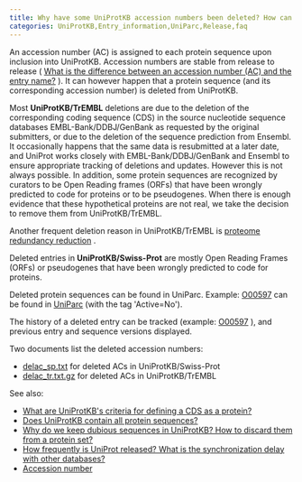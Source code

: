 ```yaml
---
title: Why have some UniProtKB accession numbers been deleted? How can I track them?
categories: UniProtKB,Entry_information,UniParc,Release,faq
---
```


An accession number (AC) is assigned to each protein sequence upon inclusion into UniProtKB. Accession numbers are stable from release to release ( [What is the difference between an accession number (AC) and the entry name?](http://www.uniprot.org/help/difference%5Faccession%5Fentryname) ). It can however happen that a protein sequence (and its corresponding accession number) is deleted from UniProtKB.

Most **UniProtKB/TrEMBL** deletions are due to the deletion of the corresponding coding sequence (CDS) in the source nucleotide sequence databases EMBL-Bank/DDBJ/GenBank as requested by the original submitters, or due to the deletion of the sequence prediction from Ensembl. It occasionally happens that the same data is resubmitted at a later date, and UniProt works closely with EMBL-Bank/DDBJ/GenBank and Ensembl to ensure appropriate tracking of deletions and updates. However this is not always possible. In addition, some protein sequences are recognized by curators to be Open Reading frames (ORFs) that have been wrongly predicted to code for proteins or to be pseudogenes. When there is enough evidence that these hypothetical proteins are not real, we take the decision to remove them from UniProtKB/TrEMBL.

Another frequent deletion reason in UniProtKB/TrEMBL is [proteome redundancy reduction](http://www.uniprot.org/help/proteome%5Fredundancy) .

Deleted entries in **UniProtKB/Swiss-Prot** are mostly Open Reading Frames (ORFs) or pseudogenes that have been wrongly predicted to code for proteins.

Deleted protein sequences can be found in UniParc. Example: [O00597](https://www.uniprot.org/uniprotkb/O00597) can be found in [UniParc](http://www.uniprot.org/uniparc/UPI000013C29B) (with the tag 'Active=No').

The history of a deleted entry can be tracked (example: [O00597](https://www.uniprot.org/uniprotkb/O00597?version=%2A) ), and previous entry and sequence versions displayed.

Two documents list the deleted accession numbers:

-   [delac\_sp.txt](https://ftp.uniprot.org/pub/databases/uniprot/knowledgebase/docs/delac%5Fsp.txt) for deleted ACs in UniProtKB/Swiss-Prot
-   [delac\_tr.txt.gz](https://ftp.uniprot.org/pub/databases/uniprot/knowledgebase/docs/delac%5Ftr.txt.gz) for deleted ACs in UniProtKB/TrEMBL

See also:

-   [What are UniProtKB's criteria for defining a CDS as a protein?](http://www.uniprot.org/help/cds%5Fprotein%5Fdefinition)
-   [Does UniProtKB contain all protein sequences?](http://www.uniprot.org/help/uniprotkb%5Fcoverage)
-   [Why do we keep dubious sequences in UniProtKB? How to discard them from a protein set?](http://www.uniprot.org/help/dubious%5Fsequences)
-   [How frequently is UniProt released? What is the synchronization delay with other databases?](http://www.uniprot.org/help/synchronization)
-   [Accession number](https://www.uniprot.org/help/accession%5Fnumbers)
